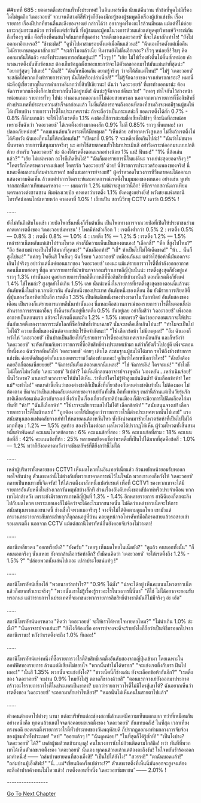##บทที่ 685 : ยอดเรตติ้งสะท้านทั่วทั้งประเทศ!
ในอินเทอร์เน็ต
นับแต่คืนวาน หัวข้อที่พูดไม่มีเรื่องใดไม่พูดถึง ‘เดอะวอยซ์’ จวบจนตีสามตีสี่หัวรุ่งก็ยังคงมีกะทู้ของผู้ชมพูดถึงเรื่องผู้เข้าแข่งขัน เรื่องรายการ เรื่องฝีปากที่ชวนตื่นตะลึงของจางเย่ กล่าวได้ว่า อยากพูดเรื่องอะไรล้วนมีหมด แม้แต่ที่ไม่ค่อยเกาะกลุ่มกระแสด้วย ทว่าตั้งแต่เช้าวันนี้ ทั้งผู้ชมและผู้คนในวงการล้วนแล้วแต่พูดคุยวิพากษ์วิจารณ์กันถึงเรื่องๆ หนึ่ง คือเรื่องที่คนสนใจกันมากที่สุดอย่าง ‘เรตติ้งของเดอะวอยซ์’ นี้จะได้มาสักเท่าไร!
"ยังไม่ออกมาอีกเหรอ?"
"ช้าชะมัด!"
"ดูซ้ำไปมาสามรอบตั้งแต่เมื่อคืนแล้วนะ!"
"ฉันเองก็รอตั้งแต่เมื่อคืน ไม่มีรายงานหลุดมาสักแอะ!"
"จะเก้าโมงแล้วเนี่ย ทีมงานยังไม่ตื่นอีกเรอะ? เร็วๆ หน่อยซิ! รีบๆ คิดออกมากันได้แล้ว คนทั้งประเทศเขารอกันอยู่นะ!"
"ไวๆๆ !"
"เฮ้ย ไม่ใช่เรื่องยังตื่นไม่ตื่นสักหน่อย คำนวณเรตติ้งมันซับซ้อนนะ ต้องเก็บข้อมูลตั้งเยอะแยะกว่าจะได้ตัวเลขออกมาให้มันแม่นยำที่สุดน่ะ"
"อยากรู้สุดๆ ไปเลย!"
"นั่นสิ!"
"ฉันก็เหมือนกัน อยากรู้จริงๆ ว่าจะได้สักแค่ไหน!"
"ไม่รู้ ‘เดอะวอยซ์’ จะสลัดไอ้พวกแก๊งทำรายการห่วยๆ นั่นได้หรือเปล่าเนี่ยสิ!"
"ไม่รู้จักฉายาของจางเย่หรอกเรอะ? หมอนี่น่ะคือผู้เชี่ยวชาญในการด่าเกาหลีมากว่ายี่สิบปีเชียวนะ! ฉันว่า ‘เดอะวอยซ์’ ที่เขาทำออกมาน่ะ ต้องจัดการพวกแก๊งติ่งก็อปแปะพวกนั้นได้อยู่หมัด! ฉันน่ะรู้จักจางเย่ดีนะเว้ย!"
"เหอๆ ทำใจกันไว้ล่วงหน้าหน่อยเถอะ รายการทั่วๆ ไปน่ะ ทำตอนแรกออกมาก็ไม่ค่อยสวยหรอก นอกจากพวกรายการที่ซื้อลิขสิทธิ์ต่างประเทศที่ประสบความสำเร็จมาก่อนแล้ว ไม่งั้นก็ต้องรอจนถึงตอนที่สองที่สามถึงจะพอมีฐานผู้ชมให้ได้เปรียบบ้าง รายการวาไรตี้ในประเทศเราน่ะ ถ้าจะถือว่าเป็นกระแสล่ะก็ ยอดเรตติ้งได้สัก 0.7% - 0.8% ก็ดีถมเถแล้ว จะให้ไปถึงเรตติ้ง 1.1% คงต้องใช้การสะสมชื่อเสียงไปช้าๆ ทีละนิดทีละหน่อย เพราะงั้นฉันว่า ‘เดอะวอยซ์’ ได้เรตติ้งอย่างมากคงสัก 0.9% ไม่ก็ 0.85% ราวๆ นั้นแหละ! เอาปลอดภัยหน่อย!"
"คอมเมนต์บนวิเคราะห์ได้มีเหตุผล"
"เห็นด้วย อย่าคาดหวังสูงเลย ไม่งั้นถ้าเรตติ้งไม่ได้ดังหวัง ฉันเองก็ทนไม่ได้เหมือนกัน!"
"เปิดมาก็ 0.9% ? จะเหลือเชื่อเกินไปล่ะ!"
"ฉันว่าไม่ขนาดนั้นหรอก รายการนี้สนุกมากจริงๆ นะ อย่าใช้สายตาคนทั่วไปมาประเมินสิ อย่าวิเคราะห์ออกมาแบบปกติด้วย สำหรับ ‘เดอะวอยซ์’ น่ะ ต้องได้เรตติ้งตอนแรกอย่างน้อย 1% แน่! ฟันธง!"
"1% นี่ล้อเล่นแล้ว?"
"เฮ้ย ไม่แน่หรอก อะไรก็เกิดขึ้นได้!"
"ฉันก็มองรายการนี้ในแง่ดีนะ จางเย่น่ะสุดยอดจริงๆ !"
"โคตรรักโคตรหลวงจางเย่เลย! โคตรรัก ‘เดอะวอยซ์’ ด้วย! นี่สิรายการประกวดร้องเพลงของจริง! นี่แหละคือผลงานที่สมค่าสมราคา! ขอชื่นชมอาจารย์จางเย่!"
ผู้คร่ำหวอดในวงการทีวีหลายคนได้ออกมาแสดงความคิดเห็น ล้วนแต่ทำการวิเคราะห์และคาดการณ์เรตติ้งในมุมมองของตนเอง
อย่างเช่น หูเฟยจากสถานีดาวเทียมนครหลวง --- ผมเดาว่า 1.2% แต่น่าจะสูงกว่านี้อีก!
พิธีกรจากสถานีดาวเทียมนครหลวงต่งซานซาน พิมพ์ลงเวยป๋อ คาดเดาว่าเรตติ้ง 1.1% ยังคงสูงอย่างยิ่ง!
หวังสยงแห่งสถานีโทรทัศน์ออนไลน์เหวยหว่อ คาดเดาที่ 1.0% !
เถียนปิน สถานีวิทยุ CCTV เดาว่า 0.95% !




……




ยังไม่ทันถึงสิบโมงเช้า เวยป๋อโพลชิ้นหนึ่งก็เริ่มต้นขึ้น เป็นโพลทางการจากเวยป๋อที่เปิดให้ประชาชนร่วมคาดเดาเรตติ้งของ ‘เดอะวอยซ์มหาชน’ !
โพลมีห้าตัวเลือก
1 : เรตติ้งต่ำกว่า 0.5%
2 : เรตติ้ง 0.5% — 0.8%
3 : เรตติ้ง 0.8% — 1.0%
4 : เรตติ้ง 1% — 1.2%
5 : เรตติ้ง 1.2% — 1.5%
เหล่าชาวเน็ตพลันแห่เข้าไปร่วมโหวต ต่างก็มีความเห็นเป็นของตนเอง!
"เลือกสี่!"
"หือ สี่สูงไปไหม?"
"อือ ข้อสามน่าจะเป็นไปได้มากที่สุดนะ!"
"ฉันเลือกห้า!"
"เชี่* ห้าเป็นไปไม่ได้เด็ดขาด!"
"ห้า... นั่นก็สูงไปนะ!"
"แค่กๆ ใจเย็นสิ ใจเย็นๆ ฉันก็ชอบ ‘เดอะวอยซ์’ เหมือนกันนะ แต่ว่าไอ้ข้อห้านี่มันออกจะเกินไปจริงๆ อย่าว่าแต่นี่แค่ตอนแรกของ ‘เดอะวอยซ์’ เองนะ แม้แต่รายการวาไรตี้ที่กำลังออกอากาศตอนนี้แบบฮอตๆ ที่สุด พวกรายการที่นำเข้ามาจากอเมริกาเกาหลีญี่ปุ่นนั่นน่ะ เรตติ้งสูงสุดก็ยังอยู่แค่ราวๆ 1.3% เท่านั้นเอง ดูอย่างรายการเรียลลิตี้เกาหลีที่ซื้อลิขสิทธิ์เข้ามานั่นสิ ตอนนี้เรตติ้งก็ยังแค่ 1.4% ใช่ไหมล่ะ? สูงสุดยังไม่เกิน 1.5% เลย นั่นน่ะหนึ่งในรายการที่เรตติ้งสูงสุดของตอนนี้แล้วนะ อันดับหนึ่งในช่วงเวลาเดียวกัน อันดับหนึ่งของประเทศ อันดับหนึ่งของเดือน อืม ยังมีรายการเรียลลิตี้ญี่ปุ่นของวันอาทิตย์นั่นอีก เรตติ้ง 1.35% เป็นอันดับหนึ่งของช่วงเวลาในวันอาทิตย์ อันดับสองของเดือน เป็นรองก็แต่รายการเกาหลีนั่นเท่านั้นเอง นี่แหละคือสถานการณ์ของรายการวาไรตี้ในตอนนี้น่ะ ส่วนรายการธรรมดาอื่นๆ ยังดิ้นรนกันอยู่ที่เรตติ้ง 0.5% กันอยู่เลย อย่าลืมสิว่า ‘เดอะวอยซ์’ เพิ่งออกอากาศเป็นตอนแรก แล้วจะให้เรตติ้งแตะถึง 1.2% - 1.5% เลยเหรอ? คิดว่าออกตอนแรกจะให้ประชันกับเรตติ้งของรายการระดับโลกที่ซื้อลิขสิทธิ์เข้ามาฉาย? นั่นจะเหลือเชื่อเกินไปนะ!"
"ทำไมจะเป็นไปไม่ได้? ความเชื่อมั่นของฉันต่อจางเย่น่ะไร้ขีดจำกัดนะ!"
"ใช่ เลือกข้อห้า ไม่มีเหตุผล!"
"อืม ฉันเองก็หวังให้ ‘เดอะวอยซ์’ เป็นปากเป็นเสียงให้กับรายการวาไรตี้ของประเทศเราเหมือนกัน และก็หวังว่า ‘เดอะวอยซ์’ จะทัดเทียมกับพวกรายการที่ซื้อลิขสิทธิ์ต่างประเทศเข้ามา แต่ว่าก็ยังเร็วไปอยู่ดี เพิ่งจะตอนที่หนึ่งเอง ฉันว่ารอทีหลังให้ ‘เดอะวอยซ์’ ค่อยๆ เติบโต สะสมฐานผู้ชมให้ได้มาก รอให้ถึงช่วงท้ายการแข่งขัน ค่อยตัดสินสูงต่ำกันบนยอดพระราชวังต้องห้ามเถอะ! ดูกันว่าใครเหนือกว่าใคร!"
"ฉันยังต้องคอยอีกกี่ตอนเนี่ยยยยย!"
"จัดการมันตั้งแต่ตอนแรกนี่แหละ!"
"ใช่ จัดการมัน! ใครจะแน่!"
"ยังไงก็ไม่มีใครไม่หวังกับ ‘เดอะวอยซ์’ รึเปล่า? ไม่เห็นที่กลอนอาจารย์จางพูดถึง ‘มองหยัน...เหล่าเนินจ้อย!’ นั่นไว้เหรอ? มาเถอะ! พวกเราจะให้มันได้เห็น..ว่าที่แท้ใครไม่รู้ฟ้าสูงแผ่นดินต่ำ! ฉันเลือกข้อห้า! ใครแม่*จะทำไม!"
คนเหล่านี้เห็นว่าของต่างชาติก็เป็นสิ่งที่เกี่ยวข้องกับคนต่างชาติเท่านั้น ไม่ต้องมอง ไม่ต้องถาม ชัดเจนว่าเป็นแฟนคลับเดนตายของจางเย่กันทั้งสิ้น อีกทั้งแฟนๆ เหล่านี้ล้วนแต่เป็นวัยรุ่นรักชาติเลือดร้อนเช่นเดียวกับจางเย่ ยิ่งถ้าเป็นเรื่องเกี่ยวกับชาติบ้านเมือง ก็มักจะมีอาการไปฉีดเลือดไก่มาทันที!
"ห้า!"
"ฉันก็เลือกห้า!"
"ใช่ เราจะเสียกระแสไปไม่ได้! เลือกข้อห้า!"
"สนับสนุนจางเย่! เลือกรายการวาไรตี้ในบ้านเรา!"
"ถูกต้อง เอาให้มันสูงกว่ารายการวาไรตี้ต่างประเทศพวกนั้นไปเลย!"
แรงสนับสนุนของแฟนคลับจางเย่ทำให้หลายคนต้องหวั่นไหว ทั้งยังนำคนมาช่วยโหวตข้อห้าที่เป็นไปไม่ได้มากที่สุด : 1.2% — 1.5%
สุดท้าย สองชั่วโมงต่อมา ผลโหวตได้ปรากฏให้เห็น ผู้ร่วมโหวตทั้งสิ้นสามหมื่นห้าพันคน!
คะแนนโหวตข้อแรก : 6%
คะแนนข้อที่สอง : 9%
คะแนนข้อที่สาม : 18%
คะแนนข้อที่สี่ : 42%
คะแนนข้อที่ห้า : 25%
หลายคนยังคงเชื่อว่าเรตติ้งที่เป็นไปได้มากที่สุดคือข้อสี่ : 1.0% — 1.2% ทว่าก็ยังอดคาดหวังว่าจะมีผลลัพธ์ที่ดียิ่งกว่านี้ไม่ได้




……




เหล่าผู้บริหารทั้งหลายของ CCTV1 เห็นผลโหวตในอินเทอร์เน็ตแล้ว ล้วนพยักหน้ายอมรับพออกพอใจกันน่าดู ตัวเลขเหล่านี้ไม่ต่างกับที่พวกเขาคาดการณ์ไว้ในใจนัก พวกเขาเองก็หวังให้ ‘เดอะวอยซ์’ กลายเป็นหนทางที่เจิดจรัส! ให้ได้เรตติ้งมาสักหนึ่งเปอร์เซนต์ เพื่อที่ CCTV1 ของพวกเขาจะได้มีรายการอันดับหนึ่งในช่วงเวลาวันพฤหัสบ้างสักที ส่วนเรื่องอันดับหนึ่งของสัปดาห์หรือประจำเดือน พวกเขาไม่กล้าหวัง เพราะยังมีรายการเกาหลีญี่ปุ่นที่ 1.3% - 1.4% อีกหลายรายการ
ฮาฉีฉีเองก็ตกตะลึงไปกับผลโหวต เพราะเธอเองก็ไม่คิดว่าจะได้อะไรมากขนาดนั้น ไม่คิดว่าเหล่าชาวเน็ตจะให้การสนับสนุนพวกเธอขนาดนี้ ช่างเชื่อใจพวกเธอจริงๆ !
จางจั่วไม่ได้ติดตามดูผลโพล เขามัวแต่กระวนกระวายกระสับกระส่ายลุกลี้ลุกลนอยู่ที่บ้าน คอยดูหน้าจอโทรศัพท์มือถือรอสายแล้วรอสายเล่า รอผลเรตติ้ง
นอกจาก CCTV แม้แต่สถานีโทรทัศน์อื่นยังคอยจับจ้องไม่วางตา!




……




สถานีเหลียวตง
"ออกหรือยัง?"
"ยังครับ"
"เหอๆ เห็นผลโพลในเน็ตยัง?"
"ดูแล้ว คนนอกทั้งนั้น"
"ก็คนนอกจริงๆ นั่นแหละ ยังจะกล้าเลือกข้อห้าอีก? ยังมีคนคิดว่า ‘เดอะวอยซ์’ จะได้เรตติ้งถึง 1.2% - 1.5% ?"
"ปล่อยพวกนั้นเล่นไปเถอะ เปล่าประโยชน์แท้ๆ !"




……




สถานีโทรทัศน์เซี่ยงไฮ้
"พวกนายว่าเท่าไร?"
"0.9% ได้มั้ง"
"น่าจะได้อยู่ เห็นคะแนนโหวตชาวเน็ตแล้วก็อยากหัวเราะจริงๆ"
"พวกนั้นเขาไม่รู้เรื่องรู้ราวอะไรในวงการนี้นี่นา"
"ก็ใช่ ไม่ได้อยากจะยอมรับหรอกนะ แต่ว่ารายการในประเทศที่จะมาชนะพวกรายการลิขสิทธิ์ต่างชาติมันก็ไม่มีจริงๆ อ่ะ เฮ้อ"




……




สถานีโทรทัศน์นครหลวง
"คิดว่า ‘เดอะวอยซ์’ จะให้เราได้หายใจหายคอไหม?"
"ไม่น่าเกิน 1.0% ล่ะมั้ง?"
"นั่นอาจารย์จางเย่นะ!"
"ยังไงก็ต้องเชื่อ อาจารย์จางจะดีจะร้ายยังไงก็ถือว่าเป็นพิธีกรออกไปจากสถานีเรานะ! หวังว่าเรตติ้งจะถึง 1.0% ทีเถอะ!"




……




สถานีโทรทัศน์แห่งหนึ่งที่ซื้อรายการวาไรตี้ลิขสิทธิ์เรตติ้งอันดับสองจากญี่ปุ่นเข้ามา โดยเฉพาะในออฟฟิศของรายการ ล้วนแต่มีเสียงไม่ชอบใจ
"พวกนั้นทำไม่ได้หรอก"
"จะแข่งเรตติ้งกับเรา ฝันไปเถอะ!"
"นั่นสิ 1.35% พวกนั้นจะแข่งยังไง?"
"ชาวเน็ตนี่ก็ช่างเล่น ยังจะเลือกข้อห้ากันอีก?"
"เรตติ้งของ ‘เดอะวอยซ์’ จะผ่าน 0.9% ไหมยังไม่รู้ ตลาดก็ขาลงด้วยสิ"
"ตอนแรกจางเย่ยังออกมาประกาศกร้าวอะไรรายการวาไรตี้ในประเทศเป็นขาลง? บอกว่ารายการวาไรตี้ไม่มีใครสู้เขาได้? ฉันอยากเห็นว่าเรตติ้งของ ‘เดอะวอยซ์’ จะออกมาสักเท่าไรเชียว!"
"หมอนั่นไม่เห็นคนในสายตาไปแล้ว"




……




ต่างคนต่างเดาไปต่างๆ นานา
แต่ละบริษัทแต่ละช่องสถานีล้วนแต่มีความเห็นแตกแยก
ทว่าที่เหมือนกันอย่างหนึ่งคือ ทุกคนล้วนแต่ใจจดจ่อคอยผลเรตติ้งของ ‘เดอะวอยซ์’ กันแทบคลั่ง!
ในที่สุด เวลาเที่ยงตรงพอดี ยอดเรตติ้งรายการวาไรตี้ทั่วประเทศของวันพฤหัสบดี ก็ปรากฏออกมาท่ามกลางการจับจ้องของผู้ชมทั่วทั้งประเทศ!
"หา!"
"ออกแล้วๆ !"
"ฉันดูหน่อย!"
"ในที่สุดก็ได้รู้สักที!"
"เป็นไงบ้าง? ‘เดอะวอยซ์’ ได้?"
เหล่าผู้ชมล้วนเข้ามามุงดู!
คนในวงการนับไม่ถ้วนติดตามใกล้ชิด!
ทว่า ทันทีที่พวกเขาได้เห็นตัวเลขเรตติ้งของ ‘เดอะวอยซ์’ นั่นเอง ทุกคนล้วนแล้วแต่ต้องตะลึงงัน! ในใจพลันร่ำร้องออกมาคำหนึ่ง! —— ‘ถล่มบ้านยายคนที่สองเอ็งสิ!’
"เป็นไปได้ยังไง!"
"สวรรค์!"
"ตาฉันบอดแล้ว!"
"ถล่มบ้านปู่เอ็งสิฟะ!"
"นี่...แม่*เขียนผิดหรือเปล่าวะ!?"
ตัวเลขเรตติ้งที่เห็นนี่มันออกจะสูงจนต้องตะลึงอ้าปากค้างทนไม่ไหวแล้ว!
เรตติ้งตอนที่หนึ่ง ‘เดอะวอยซ์มหาชน’ —— 2.01% !


*-*-*-*-*-*-*-*-*-*-*-*-*-*-*-*-*-*




[Go To Next Chapter]( ./86.md)